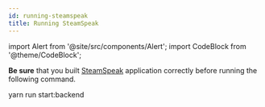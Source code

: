 ```yaml
---
id: running-steamspeak
title: Running SteamSpeak
---
```


import Alert from '@site/src/components/Alert';
import CodeBlock from '@theme/CodeBlock';


<Alert type="info" closable="true">

**Be sure** that you built [SteamSpeak](/SteamSpeak/docs/guide/preparing-for-production) application correctly before running the following command.

</Alert>

<CodeBlock className="language-bash" path="~/SteamSpeak">
  yarn run start:backend
</CodeBlock>
